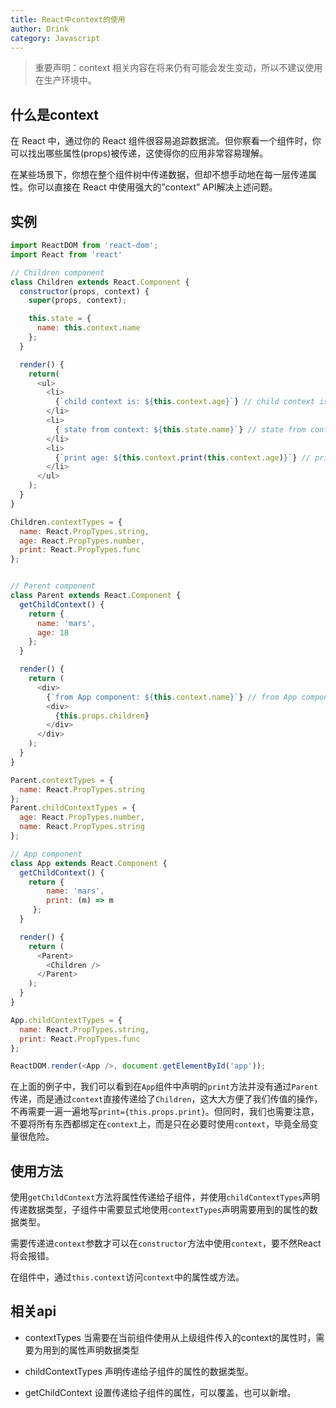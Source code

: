 ```yaml
---
title: React中context的使用
author: Drink
category: Javascript
---
```


> 重要声明：context 相关内容在将来仍有可能会发生变动，所以不建议使用在生产环境中。

## 什么是context

在 React 中，通过你的 React 组件很容易追踪数据流。但你察看一个组件时，你可以找出哪些属性(props)被传递，这使得你的应用非常容易理解。

在某些场景下，你想在整个组件树中传递数据，但却不想手动地在每一层传递属性。你可以直接在 React 中使用强大的”context” API解决上述问题。

## 实例

```javascript
import ReactDOM from 'react-dom';
import React from 'react'

// Children component
class Children extends React.Component {
  constructor(props, context) {
    super(props, context);

    this.state = {
      name: this.context.name
    };
  }

  render() {
    return(
      <ul>
        <li>
          {`child context is: ${this.context.age}`} // child context is: 18
        </li>
        <li>
          {`state from context: ${this.state.name}`} // state from context: mars
        </li>
        <li>
          {`print age: ${this.context.print(this.context.age)}`} // print age: 18
        </li>
      </ul>
    );
  }
}

Children.contextTypes = {
  name: React.PropTypes.string,
  age: React.PropTypes.number,
  print: React.PropTypes.func
};


// Parent component
class Parent extends React.Component {
  getChildContext() {
    return {
      name: 'mars',
      age: 18
    };
  }

  render() {
    return (
      <div>
        {`from App component: ${this.context.name}`} // from App component: bruno
        <div>
          {this.props.children}
        </div>
      </div>
    );
  }
}

Parent.contextTypes = {
  name: React.PropTypes.string
};
Parent.childContextTypes = {
  age: React.PropTypes.number,
  name: React.PropTypes.string
};

// App component
class App extends React.Component {
  getChildContext() {
    return { 
        name: 'mars',
        print: (m) => m
     };
  }

  render() {
    return (
      <Parent>
        <Children />
      </Parent>
    );
  }
}

App.childContextTypes = {
  name: React.PropTypes.string,
  print: React.PropTypes.func
};

ReactDOM.render(<App />, document.getElementById('app'));
```

在上面的例子中，我们可以看到在`App`组件中声明的`print`方法并没有通过`Parent`传递，而是通过`context`直接传递给了`Children`，这大大方便了我们传值的操作，不再需要一遍一遍地写`print={this.props.print}`。但同时，我们也需要注意，不要将所有东西都绑定在`context`上，而是只在必要时使用`context`，毕竟全局变量很危险。

## 使用方法

使用`getChildContext`方法将属性传递给子组件，并使用`childContextTypes`声明传递数据类型，子组件中需要显式地使用`contextTypes`声明需要用到的属性的数据类型。

需要传递进`context`参数才可以在`constructor`方法中使用`context`，要不然React将会报错。

在组件中，通过`this.context`访问`context`中的属性或方法。

## 相关api

- contextTypes
当需要在当前组件使用从上级组件传入的context的属性时，需要为用到的属性声明数据类型

- childContextTypes
声明传递给子组件的属性的数据类型。

- getChildContext
设置传递给子组件的属性，可以覆盖，也可以新增。
